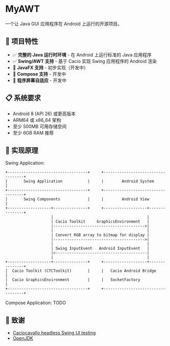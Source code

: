 # MyAWT

一个让 Java GUI 应用程序在 Android 上运行的开源项目。

## 🚀 项目特性

- ✅ **完整的 Java 运行时环境** - 在 Android 上运行标准的 Java 应用程序
- ✅ **Swing/AWT 支持** - 基于 Cacio 实现 Swing 应用程序的 Android 渲染
- 🔄 **JavaFX 支持** - 初步实现（开发中）
- 🔄 **Compose 支持** - 开发中
- 🔄 **程序屏幕自适应** - 开发中

## 📋 系统要求

- Android 8 (API 26) 或更高版本
- ARM64 或 x86_64 架构
- 至少 500MB 可用存储空间
- 至少 6GB RAM 推荐

## 🚧 实现原理
Swing Application:
``` text
+-----------------------------------+     +-----------------------------------+
|       Swing Application           |     |        Android System             |
+-----------------------------------+     +-----------------------------------+
|       Swing Components            |     |        Android View               |
+-------------------+---------------+     +-------------------+---------------+
                    |                                         |
                    | Cacio Toolkit     GraphicsEnvironment   |
                    |---------------------------------------->|
                    |                                         |
                    | Convert RGB array to bitmap for display |
                    |---------------------------------------->|
                    |                                         |
                    | Swing InputEvent   Android InputEvent   |
                    |<----------------------------------------|
                    |                                         |
+-------------------+---------------+     +-------------------+---------------+
|  Cacio Toolkit (CTCToolkit)       |     |   Cacio Android Bridge            |
|  Cacio GraphicsEnvironment        |     |   SocketFactory                   |                    
+-----------------------------------+     +-----------------------------------+
```
Compose Application:
TODO

## 🙏 致谢

* [Caciocavallo headless Swing UI testing](https://github.com/CaciocavalloSilano/caciocavallo)
* [OpenJDK](https://github.com/openjdk/jdk/tree/jdk-17%2B35)



